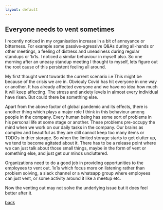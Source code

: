 ```yaml
---
layout: default
---
```


## Everyone needs to vent sometimes

I recently noticed in my organisation increase in a bit of annoyance or bitterness. For example some passive-agressive Q&As during all-hands or other meetings, a feeling of distress and uneasiness during regular standups or 1x1s. I noticed a similar behaviour in myself also. So one morning after an uneasy standup meeting I thought to myself, lets figure out the root cause of this persistent feeling all around.

My first thought went towards the current scenario i.e This might be because of the crisis we are in. Obviouly Covid has hit everyone in one way or another. It has already affected everyone and we have no idea how much it will keep affecting. The stress and anxiety levels in almost every individual have risen. But could there be something else.

Apart from the above factor of global pandemic and its effects, there is another thing which plays a major role I think in this behaviour among people in the company. Every human being has some sort of problems in his personal life at some stage or another. These problems pre-occupy the mind when we work on our daily tasks in the company. Our brains as complex and beautiful as they are still cannot keep too many items or TODOs in thier storage. So when the limited storage starts to get clutter up, we tend to become agitated about it. There has to be a release point where we can just talk about those small things, maybe in the form of vent or something else, and just get our minds uncluttered.

Organizations need to do a good job in providing opportunities to the employees to vent out. 1x1s which focus more on listening rather than problem solving, a slack channel or a whatsapp group where employees can just vent, or some activity around it like a meetup etc.

Now the venting out may not solve the underlying issue but it does feel better after it.


[back](../)